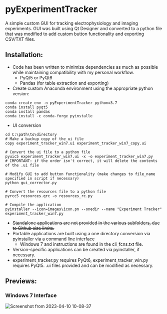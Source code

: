 # pyExperimentTracker
A simple custom GUI for tracking electrophysiology and imaging experiments. GUI was built using Qt Designer and converted to a python file that was modified to add custom button functionality and exporting CSV/TXT files.

## Installation:
- Code has been written to minimize dependencies as much as possible while maintaining compatibility with my personal workflow. 
  - PyQt5 or PyQt6 
  - Pandas (for table extraction and exporting)
- Create custom Anaconda environment using the appropriate python version:

```
conda create env -n pyExperimentTracker python=3.7
conda install pyqt5
conda install pandas
conda install -c conda-forge pyinstalle
```
- UI conversion
```
cd C:\path\to\directory
# Make a backup copy of the ui file
copy experiment_tracker_win7.ui experiment_tracker_win7_copy.ui

# Convert the ui file to a python file
pyuic5 experiment_tracker_win7.ui -x -o experiment_tracker_win7.py
# IMPORTANT: if the order isn't correct, it will delete the contents of the .ui file

# Modify GUI to add button functionality (make changes to file_name specified in script if necessary)
python gui_corrector.py

# Convert the resources file to a python file
pyrcc5 resources.qrc -o resources_rc.py

# Compile the application
pyinstaller --icon=images\icon.pn --onedir --name "Experiment Tracker" experiment_tracker_win7.py

```

- ~~Standalone applications are not provided in the various subfolders, due to Github size limits.~~
- Portable applications are built using a one directory conversion via pyinstaller via a command line interface 
  - Windows 7 and instructions are found in the cli_fcns.txt file. 
- Version-specific applications can be created via pyinstaller, if necessary.
- experiment_tracker.py requires PyQt6, experiment_tracker_win.py requires PyQt5. .ui files provided and can be modified as necessary.

## Previews:
### Windows 7 Interface
![Screenshot from 2023-04-10 10-08-37](https://user-images.githubusercontent.com/32366041/230917883-37b58ec5-fb1d-45d0-9887-ce19ee7e812b.png)
